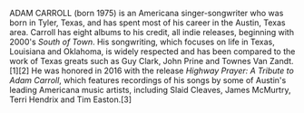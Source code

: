 ADAM CARROLL (born 1975) is an Americana singer-songwriter who was born in Tyler, Texas, and has spent most of his career in the Austin, Texas area. Carroll has eight albums to his credit, all indie releases, beginning with 2000's _South of Town_. His songwriting, which focuses on life in Texas, Louisiana and Oklahoma, is widely respected and has been compared to the work of Texas greats such as Guy Clark, John Prine and Townes Van Zandt.[1][2] He was honored in 2016 with the release _Highway Prayer: A Tribute to Adam Carroll_, which features recordings of his songs by some of Austin's leading Americana music artists, including Slaid Cleaves, James McMurtry, Terri Hendrix and Tim Easton.[3]
